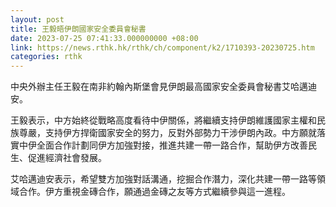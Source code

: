 ```yaml
---
layout: post
title: 王毅晤伊朗國家安全委員會秘書
date: 2023-07-25 07:41:33.000000000 +08:00
link: https://news.rthk.hk/rthk/ch/component/k2/1710393-20230725.htm
categories: rthk
---
```


中央外辦主任王毅在南非約翰內斯堡會見伊朗最高國家安全委員會秘書艾哈邁迪安。

王毅表示，中方始終從戰略高度看待中伊關係，將繼續支持伊朗維護國家主權和民族尊嚴，支持伊方捍衛國家安全的努力，反對外部勢力干涉伊朗內政。中方願就落實中伊全面合作計劃同伊方加強對接，推進共建一帶一路合作，幫助伊方改善民生、促進經濟社會發展。

艾哈邁迪安表示，希望雙方加強對話溝通，挖掘合作潛力，深化共建一帶一路等領域合作。伊方重視金磚合作，願通過金磚之友等方式繼續參與這一進程。
